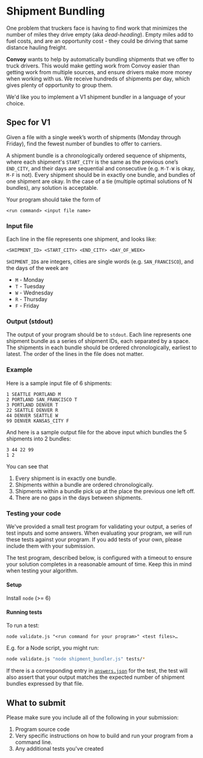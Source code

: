 # Shipment Bundling

One problem that truckers face is having to find work that minimizes the number of miles they drive empty (aka _dead-heading_). Empty miles add to fuel costs, and are an opportunity cost - they could be driving that same distance hauling freight.

**Convoy** wants to help by automatically bundling shipments that we offer to truck drivers. This would make getting work from Convoy easier than getting work from multiple sources, and ensure drivers make more money when working with us. We receive hundreds of shipments per day, which gives plenty of opportunity to group them.

We'd like you to implement a V1 shipment bundler in a language of your choice.

## Spec for V1

Given a file with a single week’s worth of shipments (Monday through Friday), find the fewest number of bundles to offer to carriers.

A shipment bundle is a chronologically ordered sequence of shipments, where each shipment's `START_CITY` is the same as the previous one’s `END_CITY`, and their days are sequential and consecutive (e.g. `M-T-W` is okay, `M-F` is not). Every shipment should be in exactly one bundle, and bundles of one shipment are okay. In the case of a tie (multiple optimal solutions of N bundles), any solution is acceptable.

Your program should take the form of
```
<run command> <input file name>
```

### Input file

Each line in the file represents one shipment, and looks like:
```
<SHIPMENT_ID> <START_CITY> <END_CITY> <DAY_OF_WEEK>
```
`SHIPMENT_ID`s are integers, cities are single words (e.g. `SAN_FRANCISCO`), and the days of the week are

* `M` - Monday
* `T` - Tuesday
* `W` - Wednesday
* `R` - Thursday
* `F` - Friday

### Output (stdout)
The output of your program should be to `stdout`. Each line represents one shipment bundle as a series of shipment IDs, each separated by a space. The shipments in each bundle should be ordered chronologically, earliest to latest. The order of the lines in the file does not matter.

### Example

Here is a sample input file of 6 shipments:
```
1 SEATTLE PORTLAND M
2 PORTLAND SAN_FRANCISCO T
3 PORTLAND DENVER T
22 SEATTLE DENVER R
44 DENVER SEATTLE W
99 DENVER KANSAS_CITY F
```
And here is a sample output file for the above input which bundles the 5 shipments into 2 bundles:
```
3 44 22 99
1 2
```
You can see that
1. Every shipment is in exactly one bundle.
2. Shipments within a bundle are ordered chronologically.
3. Shipments within a bundle pick up at the place the previous one left off.
4. There are no gaps in the days between shipments.

### Testing your code

We've provided a small test program for validating your output, a series of test inputs and some answers. When evaluating your program, we will run these tests against your program.  If you add tests of your own, please include them with your submission.

The test program, described below, is configured with a timeout to ensure your solution completes in a reasonable amount of time. Keep this in mind when testing your algorithm.

#### Setup

Install `node` (>= 6)

#### Running tests

To run a test:
```
node validate.js "<run command for your program>" <test files>…
```

E.g. for a Node script, you might run:
```sh
node validate.js "node shipment_bundler.js" tests/*
```

If there is a corresponding entry in [`answers.json`](./answers.json) for the test, the test will also assert that your output matches the expected number of shipment bundles expressed by that file.

## What to submit

Please make sure you include all of the following in your submission:

1. Program source code
2. Very specific instructions on how to build and run your program from a command line.
3. Any additional tests you've created
